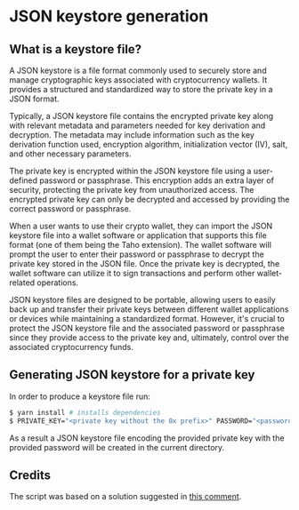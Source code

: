 # JSON keystore generation

## What is a keystore file?

A JSON keystore is a file format commonly used to securely store and manage
cryptographic keys associated with cryptocurrency wallets. It provides a
structured and standardized way to store the private key in a JSON format.

Typically, a JSON keystore file contains the encrypted private key along with
relevant metadata and parameters needed for key derivation and decryption. The
metadata may include information such as the key derivation function used,
encryption algorithm, initialization vector (IV), salt, and other necessary
parameters.

The private key is encrypted within the JSON keystore file using a user-defined
password or passphrase. This encryption adds an extra layer of security,
protecting the private key from unauthorized access. The encrypted private key
can only be decrypted and accessed by providing the correct password or
passphrase.

When a user wants to use their crypto wallet, they can import the JSON keystore
file into a wallet software or application that supports this file format (one
of them being the Taho extension). The wallet software will prompt the user to
enter their password or passphrase to decrypt the private key stored in the JSON
file. Once the private key is decrypted, the wallet software can utilize it to
sign transactions and perform other wallet-related operations.

JSON keystore files are designed to be portable, allowing users to easily back
up and transfer their private keys between different wallet applications or
devices while maintaining a standardized format. However, it's crucial to
protect the JSON keystore file and the associated password or passphrase since
they provide access to the private key and, ultimately, control over the
associated cryptocurrency funds.

## Generating JSON keystore for a private key

In order to produce a keystore file run:

```sh
$ yarn install # installs dependencies
$ PRIVATE_KEY="<private key without the 0x prefix>" PASSWORD="<password>" yarn run generate # executes the script
```

As a result a JSON keystore file encoding the provided private key with the
provided password will be created in the current directory.

## Credits

The script was based on a solution suggested in
[this comment](https://ethereum.stackexchange.com/a/55617).
